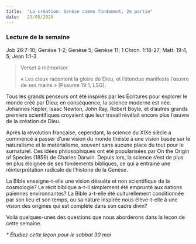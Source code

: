 ```yaml
---
title:  "La création: Genèse comme fondement, 2e partie"
date:   23/05/2020
---
```


### Lecture de la semaine
Job 26:7-10; Genèse 1-2; Genèse 5; Genèse 11; 1 Chron. 1:18-27; Matt. 19:4, 5; Jean 1:1-3.

> <p>Verset à mémoriser</p>
> « Les cieux racontent la gloire de Dieu, et l’étendue manifeste l’œuvre de ses mains » (Psaume 19:1, LSG).

Tous les grands penseurs ont été inspirés par les Écritures pour explorer le monde créé par Dieu; en conséquence, la science moderne est née. Johannes Kepler, Isaac Newton, John Ray, Robert Boyle, et d’autres grands premiers scientifiques croyaient que leur travail révélait encore plus l’œuvre de la création de Dieu.

Après la révolution française, cependant, la science du XIXe siècle a commencé à passer d’une vision du monde théiste à une vision basée sur le naturalisme et le matérialisme, souvent sans aucune place du tout pour le surnaturel. Ces idées philosophiques ont été popularisées par On the Origin of Species (1859) de Charles Darwin. Depuis lors, la science s’est de plus en plus éloignée de ses fondements bibliques, ce qui a entrainé une réinterprétation radicale de l’histoire de la Genèse.

La Bible enseigne-t-elle une vision désuète et non scientifique de la cosmologie? Le récit biblique a-t-il simplement été emprunté aux nations païennes environnantes? La Bible a-t-elle été culturellement conditionnée par son lieu et son temps, ou sa nature inspirée nous élève-t-elle à une vision des origines qui est complète dans son cadre divin?

Voilà quelques-unes des questions que nous aborderons dans la leçon de cette semaine.

_* Étudiez cette leçon pour le sabbat 30 mai_

